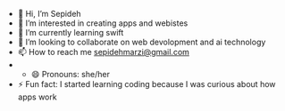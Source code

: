 - 👋 Hi, I’m Sepideh
- 👀 I’m interested in creating apps and webistes
- 🌱 I’m currently learning swift
- 💞️ I’m looking to collaborate on web devolopment and ai technology 
- 📫 How to reach me sepidehmarzi@gmail.com
- - 😄 Pronouns: she/her
- ⚡ Fun fact: I started learning coding because I was curious about how apps work

